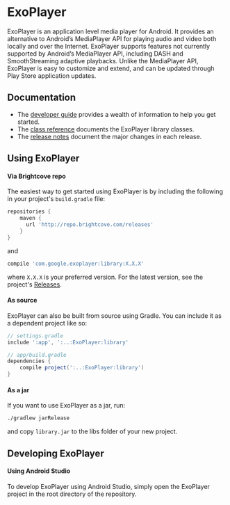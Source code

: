 # ExoPlayer #

ExoPlayer is an application level media player for Android. It provides an
alternative to Android’s MediaPlayer API for playing audio and video both
locally and over the Internet. ExoPlayer supports features not currently
supported by Android’s MediaPlayer API, including DASH and SmoothStreaming
adaptive playbacks. Unlike the MediaPlayer API, ExoPlayer is easy to customize
and extend, and can be updated through Play Store application updates.

## Documentation ##

* The [developer guide][] provides a wealth of information to help you get
  started.
* The [class reference][] documents the ExoPlayer library classes.
* The [release notes][] document the major changes in each release.

[developer guide]: https://google.github.io/ExoPlayer/guide.html
[class reference]: https://google.github.io/ExoPlayer/doc/reference
[release notes]: https://github.com/brightcove/ExoPlayer/blob/master/RELEASENOTES.md

## Using ExoPlayer ##

#### Via Brightcove repo ####

The easiest way to get started using ExoPlayer is by including the following in
your project's `build.gradle` file:

```gradle
repositories {
    maven {
      url 'http://repo.brightcove.com/releases'
    }
}
```
and
```gradle
compile 'com.google.exoplayer:library:X.X.X'
```

where `X.X.X` is your preferred version. For the latest version, see the
project's [Releases][].

[Releases]: https://github.com/brightcove/ExoPlayer/blob/master/RELEASES.md

#### As source ####

ExoPlayer can also be built from source using Gradle. You can include it as a
dependent project like so:

```gradle
// settings.gradle
include ':app', ':..:ExoPlayer:library'

// app/build.gradle
dependencies {
    compile project(':..:ExoPlayer:library')
}
```

#### As a jar ####

If you want to use ExoPlayer as a jar, run:

```sh
./gradlew jarRelease
```

and copy `library.jar` to the libs folder of your new project.

## Developing ExoPlayer ##

#### Using Android Studio ####

To develop ExoPlayer using Android Studio, simply open the ExoPlayer project in
the root directory of the repository.
